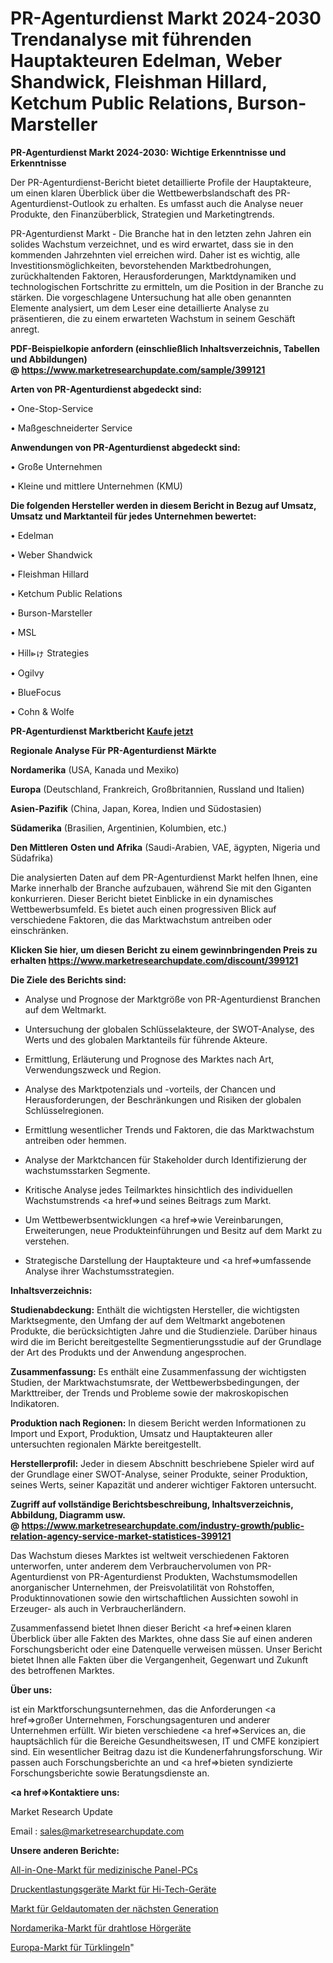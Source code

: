 # PR-Agenturdienst Markt 2024-2030 Trendanalyse mit führenden Hauptakteuren Edelman, Weber Shandwick, Fleishman Hillard, Ketchum Public Relations, Burson-Marsteller 

<strong>PR-Agenturdienst Markt 2024-2030: Wichtige Erkenntnisse und Erkenntnisse</strong>

Der PR-Agenturdienst-Bericht bietet detaillierte Profile der Hauptakteure, um einen klaren Überblick über die Wettbewerbslandschaft des PR-Agenturdienst-Outlook zu erhalten. Es umfasst auch die Analyse neuer Produkte, den Finanzüberblick, Strategien und Marketingtrends.

PR-Agenturdienst Markt - Die Branche hat in den letzten zehn Jahren ein solides Wachstum verzeichnet, und es wird erwartet, dass sie in den kommenden Jahrzehnten viel erreichen wird. Daher ist es wichtig, alle Investitionsmöglichkeiten, bevorstehenden Marktbedrohungen, zurückhaltenden Faktoren, Herausforderungen, Marktdynamiken und technologischen Fortschritte zu ermitteln, um die Position in der Branche zu stärken. Die vorgeschlagene Untersuchung hat alle oben genannten Elemente analysiert, um dem Leser eine detaillierte Analyse zu präsentieren, die zu einem erwarteten Wachstum in seinem Geschäft anregt.

<strong><b>PDF-Beispielkopie anfordern (einschließlich Inhaltsverzeichnis, Tabellen und Abbildungen) @ </b></strong><strong><a href=https://www.marketresearchupdate.com/sample/399121><strong>https://www.marketresearchupdate.com/sample/399121</u></a></strong></strong>

<strong>Arten von PR-Agenturdienst abgedeckt sind:</strong>

• One-Stop-Service

• Maßgeschneiderter Service

<strong>Anwendungen von PR-Agenturdienst abgedeckt sind:</strong>

• Große Unternehmen

• Kleine und mittlere Unternehmen (KMU)

<strong>Die folgenden Hersteller werden in diesem Bericht in Bezug auf Umsatz, Umsatz und Marktanteil für jedes Unternehmen bewertet:</strong>

• Edelman

• Weber Shandwick

• Fleishman Hillard

• Ketchum Public Relations

• Burson-Marsteller 

• MSL

• Hill⩺ゖ Strategies

• Ogilvy

• BlueFocus

• Cohn & Wolfe

<strong>PR-Agenturdienst Marktbericht <a href=https://www.marketresearchupdate.com/buynow/399121>Kaufe jetzt</a></strong>

<strong>Regionale Analyse Für PR-Agenturdienst Märkte</strong>

<strong>Nordamerika</strong> (USA, Kanada und Mexiko)

<strong>Europa</strong> (Deutschland, Frankreich, Großbritannien, Russland und Italien)

<strong>Asien-Pazifik</strong> (China, Japan, Korea, Indien und Südostasien)

<strong>Südamerika</strong> (Brasilien, Argentinien, Kolumbien, etc.)

<strong>Den Mittleren</strong> <strong>Osten und Afrika</strong> (Saudi-Arabien, VAE, ägypten, Nigeria und Südafrika)

Die analysierten Daten auf dem PR-Agenturdienst Markt helfen Ihnen, eine Marke innerhalb der Branche aufzubauen, während Sie mit den Giganten konkurrieren. Dieser Bericht bietet Einblicke in ein dynamisches Wettbewerbsumfeld. Es bietet auch einen progressiven Blick auf verschiedene Faktoren, die das Marktwachstum antreiben oder einschränken.

<strong>Klicken Sie hier, um diesen Bericht zu einem gewinnbringenden Preis zu erhalten
</strong><strong><a href=https://www.marketresearchupdate.com/discount/399121>https://www.marketresearchupdate.com/discount/399121</b></u></strong></a>

<strong>Die Ziele des Berichts sind:</strong>

- Analyse und Prognose der Marktgröße von PR-Agenturdienst Branchen auf dem Weltmarkt.

- Untersuchung der globalen Schlüsselakteure, der SWOT-Analyse, des Werts und des globalen Marktanteils für führende Akteure.

- Ermittlung, Erläuterung und Prognose des Marktes nach Art, Verwendungszweck und Region.

- Analyse des Marktpotenzials und -vorteils, der Chancen und Herausforderungen, der Beschränkungen und Risiken der globalen Schlüsselregionen.

- Ermittlung wesentlicher Trends und Faktoren, die das Marktwachstum antreiben oder hemmen.

- Analyse der Marktchancen für Stakeholder durch Identifizierung der wachstumsstarken Segmente.

- Kritische Analyse jedes Teilmarktes hinsichtlich des individuellen Wachstumstrends <a href=>und</a> seines Beitrags zum Markt.

- Um Wettbewerbsentwicklungen <a href=>wie</a> Vereinbarungen, Erweiterungen, neue Produkteinführungen und Besitz auf dem Markt zu verstehen.

- Strategische Darstellung der Hauptakteure und <a href=>umfas</a>sende Analyse ihrer Wachstumsstrategien.

<strong>Inhaltsverzeichnis:</strong>

<strong>Studienabdeckung:</strong> Enthält die wichtigsten Hersteller, die wichtigsten Marktsegmente, den Umfang der auf dem Weltmarkt angebotenen Produkte, die berücksichtigten Jahre und die Studienziele. Darüber hinaus wird die im Bericht bereitgestellte Segmentierungsstudie auf der Grundlage der Art des Produkts und der Anwendung angesprochen.

<strong>Zusammenfassung:</strong> Es enthält eine Zusammenfassung der wichtigsten Studien, der Marktwachstumsrate, der Wettbewerbsbedingungen, der Markttreiber, der Trends und Probleme sowie der makroskopischen Indikatoren.

<strong>Produktion nach Regionen:</strong> In diesem Bericht werden Informationen zu Import und Export, Produktion, Umsatz und Hauptakteuren aller untersuchten regionalen Märkte bereitgestellt.

<strong>Herstellerprofil:</strong> Jeder in diesem Abschnitt beschriebene Spieler wird auf der Grundlage einer SWOT-Analyse, seiner Produkte, seiner Produktion, seines Werts, seiner Kapazität und anderer wichtiger Faktoren untersucht.

<strong><b>Zugriff auf vollständige Berichtsbeschreibung, Inhaltsverzeichnis, Abbildung, Diagramm usw. @ </b></strong><strong><a href=https://www.marketresearchupdate.com/industry-growth/public-relation-agency-service-market-statistices-399121>https://www.marketresearchupdate.com/industry-growth/public-relation-agency-service-market-statistices-399121</a></strong>

Das Wachstum dieses Marktes ist weltweit verschiedenen Faktoren unterworfen, unter anderem dem Verbrauchervolumen von PR-Agenturdienst von PR-Agenturdienst Produkten, Wachstumsmodellen anorganischer Unternehmen, der Preisvolatilität von Rohstoffen, Produktinnovationen sowie den wirtschaftlichen Aussichten sowohl in Erzeuger- als auch in Verbraucherländern.

Zusammenfassend bietet Ihnen dieser Bericht <a href=>einen</a> klaren Überblick über alle Fakten des Marktes, ohne dass Sie auf einen anderen Forschungsbericht oder eine Datenquelle verweisen müssen. Unser Bericht bietet Ihnen alle Fakten über die Vergangenheit, Gegenwart und Zukunft des betroffenen Marktes.

<strong>Über uns:</strong>

 ist ein Marktforschungsunternehmen, das die Anforderungen <a href=>großer</a> Unternehmen, Forschungsagenturen und anderer Unternehmen erfüllt. Wir bieten verschiedene <a href=>Services</a> an, die hauptsächlich für die Bereiche Gesundheitswesen, IT und CMFE konzipiert sind. Ein wesentlicher Beitrag dazu ist die Kundenerfahrungsforschung. Wir passen auch Forschungsberichte an und <a href=>bieten</a> syndizierte Forschungsberichte sowie Beratungsdienste an.

<strong><a href=>Kontaktiere uns:</a></strong>

Market Research Update

Email : sales@marketresearchupdate.com

<strong>Unsere anderen Berichte:</strong>

<a href=https://www.linkedin.com/pulse/all-in-one-medical-panel-pc-market-2023-challenges>All-in-One-Markt für medizinische Panel-PCs</a>

<a href=https://www.linkedin.com/pulse/pressure-relief-devices-hi-tech-device-market-size-growth>Druckentlastungsgeräte Markt für Hi-Tech-Geräte</a>

<a href=https://www.linkedin.com/pulse/next-gen-atm-market-size-share-outlook-growth-prospects>Markt für Geldautomaten der nächsten Generation</a>

<a href=https://www.linkedin.com/pulse/north-america-wireless-hearing-aid-market-trends>Nordamerika-Markt für drahtlose Hörgeräte</a>

<a href=https://www.linkedin.com/pulse/europe-doorbells-market-report-covers-future-trends-research>Europa-Markt für Türklingeln</a>"
